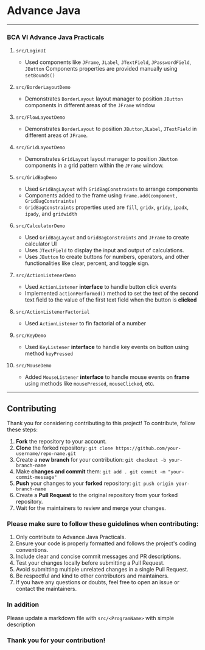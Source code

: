 # Advance Java

---

### BCA VI Advance Java Practicals

1. `src/LoginUI`
    - Used components like `JFrame`, `JLabel`, `JTextField`, `JPasswordField`, `JButton` Components properties are
      provided manually using `setBounds()`
2. `src/BorderLayoutDemo`
    - Demonstrates `BorderLayout` layout manager to position `JButton` components in different areas of the `JFrame`
      window
3. `src/FlowLayoutDemo`
   - Demonstrates `BorderLayout` to position `JButton`,`JLabel`, `JTextField`  in different areas of `JFrame`.

4. `src/GridLayoutDemo`
    - Demonstrates `GridLayout` layout manager to position `JButton` components in a grid pattern within
      the `JFrame` window.
5. `src/GridBagDemo`
    - Used `GridBagLayout` with `GridBagConstraints` to arrange components
    - Components added to the frame using `frame.add(component, GridBagConstraints)`
    - `GridBagConstraints` properties used are `fill`, `gridx`, `gridy`, `ipadx`, `ipady`, and `gridwidth`
6. `src/CalculatorDemo`
    - Used `GridBagLayout` and `GridBagConstraints` and `JFrame` to create calculator UI
    - Uses `JTextField` to display the input and output of calculations.
    - Uses `JButton` to create buttons for numbers, operators, and other functionalities like clear, percent, and
      toggle sign.
7. `src/ActionListenerDemo`
    - Used `ActionListener` **interface** to handle button click events
    - Implemented `actionPerformed()` method to set the text of the second text field to the value of the first text
      field when the button is **clicked**
8. `src/ActionListenerFactorial`
    - Used `ActionListener` to fin factorial of a number
9. `src/KeyDemo`
    - Used `KeyListener` **interface** to handle key events on button using method `keyPressed`
10. `src/MouseDemo`
    - Added `MouseListener` **interface** to handle mouse events on **frame** using methods
      like `mousePressed`, `mouseClicked`, etc.

---

## Contributing

Thank you for considering contributing to this project! To contribute, follow these steps:

1. **Fork** the repository to your account.
2. **Clone** the forked repository: `git clone https://github.com/your-username/repo-name.git`
3. Create a **new branch** for your contribution: `git checkout -b your-branch-name`
4. Make **changes and commit** them: `git add . git commit -m "your-commit-message"`
5. **Push** your changes to your **forked** repository: `git push origin your-branch-name`
6. Create a **Pull Request** to the original repository from your forked repository.
7. Wait for the maintainers to review and merge your changes.

### Please make sure to follow these guidelines when contributing:

1. Only contribute to Advance Java Practicals.
2. Ensure your code is properly formatted and follows the project's coding conventions.
3. Include clear and concise commit messages and PR descriptions.
4. Test your changes locally before submitting a Pull Request.
5. Avoid submitting multiple unrelated changes in a single Pull Request.
6. Be respectful and kind to other contributors and maintainers.
7. If you have any questions or doubts, feel free to open an issue or contact the maintainers.

###  In addition
Please update a markdown file with `src/<ProgramName>` with simple description

### Thank you for your contribution!